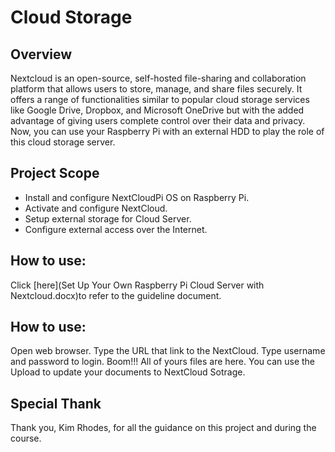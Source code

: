 # Cloud Storage

## Overview
Nextcloud is an open-source, self-hosted file-sharing and collaboration platform that allows users to store, manage, and share files securely. It offers a range of functionalities similar to popular cloud storage services like Google Drive, Dropbox, and Microsoft OneDrive but with the added advantage of giving users complete control over their data and privacy. 
Now, you can use your Raspberry Pi with an external HDD to play the role of this cloud storage server.

## Project Scope
* Install and configure NextCloudPi OS on Raspberry Pi.
* Activate and configure NextCloud. 
* Setup external storage for Cloud Server. 
* Configure external access over the Internet.

## How to use:
Click [here](Set Up Your Own Raspberry Pi Cloud Server with Nextcloud.docx)to refer to the guideline document.

## How to use:
Open web browser.
Type the URL that link to the NextCloud.
Type username and password to login.
Boom!!! All of yours files are here. You can use the Upload to update your documents to NextCloud Sotrage.

## Special Thank
Thank you, Kim Rhodes, for all the guidance on this project and during the course.